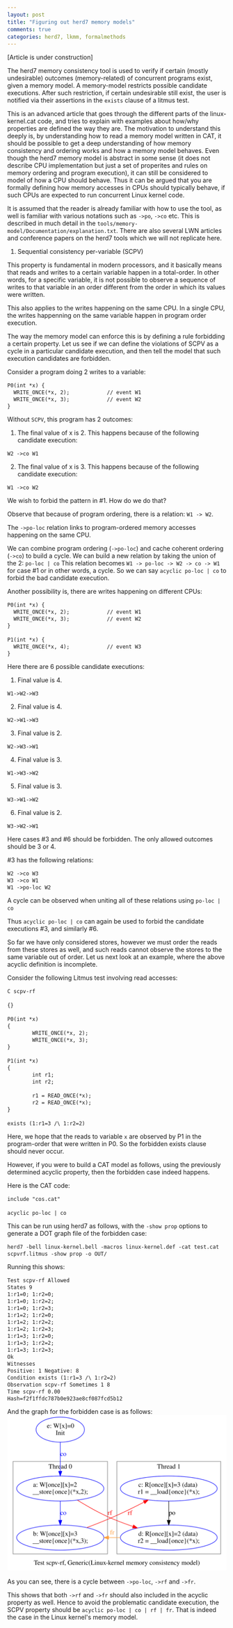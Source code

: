 ```yaml
---
layout: post
title: "Figuring out herd7 memory models"
comments: true
categories: herd7, lkmm, formalmethods
---
```

[Article is under construction]

The herd7 memory consistency tool is used to verify if certain (mostly
undesirable) outcomes (memory-related) of concurrent programs exist, given a
memory model. A memory-model restricts possible candidate executions. After
such restriction, if certain undesirable still exist, the user is notified
via their assertions in the `exists` clause of a litmus test.

This is an advanced article that goes through the different parts of the
linux-kernel.cat code, and tries to explain with examples about how/why
properties are defined the way they are. The motivation to understand this
deeply is, by understanding how to read a memory model written in CAT, it
should be possible to get a deep understanding of how memory consistency and
ordering works and how a memory model behaves. Even though the herd7 memory
model is abstract in some sense (it does not describe CPU implementation but
just a set of properites and rules on memory ordering and program execution),
it can still be considered to model of how a CPU should behave. Thus it can be
argued that you are formally defining how memory accesses in CPUs should
typically behave, if such CPUs are expected to run concurrent Linux kernel
code.

It is assumed that the reader is already familiar with how to use the tool, as
well is familiar with various notations such as `->po`, `->co` etc. This is
described in much detail in the
`tools/memory-model/Documentation/explanation.txt`. There are also several LWN
articles and conference papers on the herd7 tools which we will not replicate
here.

1. Sequential consistency per-variable (SCPV)

This property is fundamental in modern processors, and it basically means that
reads and writes to a certain variable happen in a total-order. In other words,
for a specific variable, it is not possible to observe a sequence of writes to
that variable in an order different from the order in which its values were
written.

This also applies to the writes happening on the same CPU. In a single CPU, the
writes happenning on the same variable happen in program order execution.

The way the memory model can enforce this is by defining a rule forbidding a
certain property. Let us see if we can define the violations of SCPV as a cycle
in a particular candidate execution, and then tell the model that such execution
candidates are forbidden.

Consider a program doing 2 writes to a variable:

```
P0(int *x) {
  WRITE_ONCE(*x, 2);            // event W1
  WRITE_ONCE(*x, 3);            // event W2
}
```

Without `SCPV`, this program has 2 outcomes:

1. The final value of x is 2. This happens because of the following candidate execution:

```
W2 ->co W1
```

2. The final value of x is 3. This happens because of the following candidate execution:

```
W1 ->co W2
```

We wish to forbid the pattern in #1. How do we do that?

Observe that because of program ordering, there is a relation: `W1 -> W2`.

The `->po-loc` relation links to program-ordered memory accesses happening on
the same CPU.

We can combine program ordering (`->po-loc`) and cache coherent ordering
(`->co`) to build a cycle. We can build a new relation by taking the union of
the 2:
`po-loc | co`
This relation becomes `W1 -> po-loc -> W2 -> co -> W1` for case #1 or in other
words, a cycle. So we can say `acyclic po-loc | co` to forbid the bad candidate
execution.

Another possibility is, there are writes happening on different CPUs:
```
P0(int *x) {
  WRITE_ONCE(*x, 2);            // event W1
  WRITE_ONCE(*x, 3);            // event W2
}

P1(int *x) {
  WRITE_ONCE(*x, 4);            // event W3
}
```

Here there are 6 possible candidate executions:

1. Final value is 4.
```
W1->W2->W3
```

2. Final value is 4.
```
W2->W1->W3
```

3. Final value is 2.
```
W2->W3->W1
```

4. Final value is 3.
```
W1->W3->W2
```

5. Final value is 3.
```
W3->W1->W2
```

6. Final value is 2.
```
W3->W2->W1
```


Here cases #3 and #6 should be forbidden. The only allowed outcomes should be 3 or 4.

#3 has the following relations:
```
W2 ->co W3
W3 ->co W1
W1 ->po-loc W2
```
A cycle can be observed when uniting all of these relations using `po-loc | co`

Thus `acyclic po-loc | co` can again be used to forbid the candidate executions #3, and similarly #6.

So far we have only considered stores, however we must order the reads from
these stores as well, and such reads cannot observe the stores to the same
variable out of order. Let us next look at an example, where the above
acyclic definition is incomplete.

Consider the following Litmus test involving read accesses:
```
C scpv-rf

{}

P0(int *x)
{
        WRITE_ONCE(*x, 2);
        WRITE_ONCE(*x, 3);
}

P1(int *x)
{
        int r1;
        int r2;

        r1 = READ_ONCE(*x);
        r2 = READ_ONCE(*x);
}

exists (1:r1=3 /\ 1:r2=2)
```

Here, we hope that the reads to variable `x` are observed by P1 in the
program-order that were written in P0. So the forbidden exists clause should
never occur.

However, if you were to build a CAT model as follows, using the previously
determined acyclic property, then the forbidden case indeed happens.

Here is the CAT code:
```
include "cos.cat"

acyclic po-loc | co
```

This can be run using herd7 as follows, with the `-show prop` options to generate a DOT graph file of the forbidden case:
```
herd7 -bell linux-kernel.bell -macros linux-kernel.def -cat test.cat scpvrf.litmus -show prop -o OUT/
```

Running this shows:
```
Test scpv-rf Allowed
States 9
1:r1=0; 1:r2=0;
1:r1=0; 1:r2=2;
1:r1=0; 1:r2=3;
1:r1=2; 1:r2=0;
1:r1=2; 1:r2=2;
1:r1=2; 1:r2=3;
1:r1=3; 1:r2=0;
1:r1=3; 1:r2=2;
1:r1=3; 1:r2=3;
Ok
Witnesses
Positive: 1 Negative: 8
Condition exists (1:r1=3 /\ 1:r2=2)
Observation scpv-rf Sometimes 1 8
Time scpv-rf 0.00
Hash=f2f1ffdc787b0e923ae8cf087fcd5b12
```
And the graph for the forbidden case is as follows:
![A graph showing failure of read sequential consistency](/images/herd7/scpv/scpvrf.svg)

As you can see, there is a cycle between `->po-loc`, `->rf` and `->fr`.

This shows that both `->rf` and `->fr` should also included in the acyclic
property as well. Hence to avoid the problematic candidate execution, the SCPV
property should be `acyclic po-loc | co | rf | fr`. That is indeed the case in
the Linux kernel's memory model.
